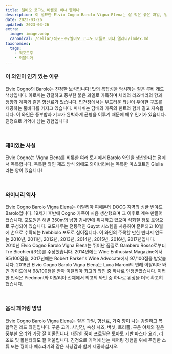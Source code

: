 ```yaml
---
title: 엘비오 코그노 바롤로 비냐 엘레나
description: 이 절묘한 Elvio Cogno Barolo Vigna Elena는 잘 익은 붉은 과일, 말린 꽃, 향신료 및 약간의 담배 향이 나는 독특하고 복합적인 와인입니다. 미각에서는 우아한 구조와 블랙베리, 라즈베리, 바이올렛, 감초의 강렬한 풍미가 피니시에서 오래 지속됩니다. 강력한 탄닌을 지닌 이 Barolo는 모든 감정가에게 깊은 인상을 남길 것입니다!
date: 2023-03-26
updated: 2023-03-26
extra:
  image: image.webp
  canonical: /cellar/적포도주/엘비오_코그노_바롤로_비냐_엘레나/index.md
taxonomies:
  tags: 
    - 적포도주
    - 이탈리아
---
```


### 이 와인이 인기 있는 이유

Elvio Cogno의 Barolo는 진정한 보석입니다! 맛의 복잡성을 암시하는 짙은 루비 레드 색상입니다. 아로마는 강렬하고 풍부한 붉은 과일로 가득하며 체리와 라즈베리의 향과 정향과 계피와 같은 향신료가 있습니다. 입천장에서는 부드러운 타닌이 우아한 구조를 제공하는 풀바디를 가지고 있습니다. 피니쉬는 담배와 가죽의 힌트와 함께 길고 지속됩니다. 이 와인은 풍부함과 기교가 완벽하게 균형을 이루기 때문에 매우 인기가 있습니다. 진정으로 기억에 남는 경험입니다!

&nbsp;  

### 재미있는 사실

Elvio Cogno는 Vigna Elena를 비롯한 여러 토지에서 Barolo 와인을 생산한다는 점에서 독특합니다. 독특한 와인 제조 방식 외에도 와이너리에는 독특한 마스코트인 Giulia라는 양이 있습니다!

&nbsp;  

### 와이너리 역사

Elvio Cogno Barolo Vigna Elena는 이탈리아 피에몬테 DOCG 지역의 싱글 빈야드 Barolo입니다. 19세기 후반에 Cogno 가족이 처음 생산했으며 그 이후로 계속 만들어졌습니다. 포도원은 해발 350m의 남향 경사면에 위치하고 있으며 석회질 점토 토양으로 구성되어 있습니다. 포도나무는 전통적인 Guyot 시스템을 사용하여 훈련되고 10월에 손으로 수확되는 Nebbiolo 포도로 심어집니다. 이 와인의 주목할 만한 빈티지 연도는 2010년, 2011년, 2012년, 2013년, 2014년, 2015년, 2016년, 2017년입니다. 2010년 Elvio Cogno Barolo Vigna Elena는 뛰어난 품질로 Gambero Rosso로부터 Tre Bicchieri(3잔)를 수상했습니다. 2014년에는 Wine Enthusiast Magazine에서 95/100점을, 2017년에는 Robert Parker's Wine Advocate에서 97/100점을 받았습니다. 2018년 Elvio Cogno Barolo Vigna Elena는 Luca Maroni의 연례 이탈리아 와인 가이드에서 98/100점을 받아 이탈리아 최고의 와인 중 하나로 인정받았습니다. 이러한 인식은 Piedmont와 이탈리아 전체에서 최고의 와인 중 하나로 위상을 더욱 확고히 했습니다.

&nbsp;  

### 음식 페어링 방법

Elvio Cogno Barolo Vigna Elena는 짙은 과일, 향신료, 가죽 향이 나는 강렬하고 복합적인 레드 와인입니다. 구운 고기, 사냥감, 숙성 치즈, 버섯, 트러플, 구운 야채와 같은 풍부한 요리와 가장 잘 어울립니다. 대담한 풍미 프로필은 토마토 기반 파스타 요리, 리조또 및 폴렌타와도 잘 어울립니다. 진정으로 기억에 남는 페어링 경험을 위해 푸짐한 스튜 또는 꿩이나 메추라기와 같은 사냥감과 함께 제공하십시오.

&nbsp;  
